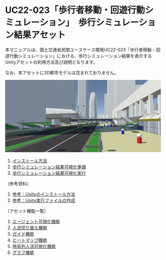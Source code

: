# UC22-023「歩行者移動・回遊行動シミュレーション」　歩行シミュレーション結果アセット
本マニュアルは、国土交通省民間ユースケース開発UC22-023「歩行者移動・回遊行動シミュレーション」における、歩行シミュレーション結果を表示するUnityアセットの利用方法及び説明となります。

なお、本アセットに3D都市モデルは含まれておりません。

![](./images/top-image.png)

1. [インストール方法](./articles/Installation.md)
2. [歩行シミュレーション結果可視化準備](./articles/VisualizationPreparation.md)
3. [歩行シミュレーション結果可視化実行](./articles/VisualizationEexcution.md)

（参考資料）
1. [参考：Unityのインストール方法](./articles/UnityInstallation.md)
2. [参考：Unity実行ファイルの作成](./articles/UnityExe.md)

（アセット機能一覧）
1. [エージェント可視化機能](./articles/FunctionAgentVisualization.md) 
2. [人流切り替え機能](./articles/FunctionScenarioChange.md) 
3. [ガイド機能](./articles/FunctionGuide.md) 
4. [ヒートマップ機能](./articles/FunctionHeatmap.md) 
5. [時系列人流可視化機能](./articles/FunctionSlider.md) 
6. [グラフ機能](./articles/FunctionGraph.md)


